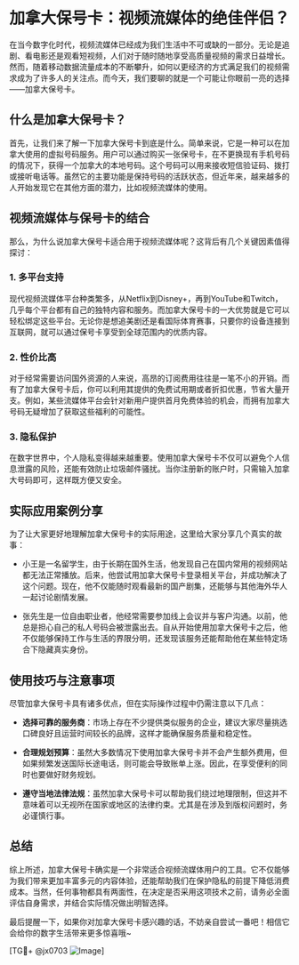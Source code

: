 # 加拿大保号卡：视频流媒体的绝佳伴侣？

在当今数字化时代，视频流媒体已经成为我们生活中不可或缺的一部分。无论是追剧、看电影还是观看短视频，人们对于随时随地享受高质量视频的需求日益增长。然而，随着移动数据流量成本的不断攀升，如何以更经济的方式满足我们的视频需求成为了许多人的关注点。而今天，我们要聊的就是一个可能让你眼前一亮的选择——加拿大保号卡。

## 什么是加拿大保号卡？

首先，让我们来了解一下加拿大保号卡到底是什么。简单来说，它是一种可以在加拿大使用的虚拟号码服务。用户可以通过购买一张保号卡，在不更换现有手机号码的情况下，获得一个加拿大的本地号码。这个号码可以用来接收短信验证码、拨打或接听电话等。虽然它的主要功能是保持号码的活跃状态，但近年来，越来越多的人开始发现它在其他方面的潜力，比如视频流媒体的使用。

## 视频流媒体与保号卡的结合

那么，为什么说加拿大保号卡适合用于视频流媒体呢？这背后有几个关键因素值得探讨：

### 1. **多平台支持**
现代视频流媒体平台种类繁多，从Netflix到Disney+，再到YouTube和Twitch，几乎每个平台都有自己的独特内容和服务。而加拿大保号卡的一大优势就是它可以轻松绑定这些平台。无论你是想追美剧还是看国际体育赛事，只要你的设备连接到互联网，就可以通过保号卡享受到全球范围内的优质内容。

### 2. **性价比高**
对于经常需要访问国外资源的人来说，高昂的订阅费用往往是一笔不小的开销。而有了加拿大保号卡后，你可以利用其提供的免费试用期或者折扣优惠，节省大量开支。例如，某些流媒体平台会针对新用户提供首月免费体验的机会，而拥有加拿大号码无疑增加了获取这些福利的可能性。

### 3. **隐私保护**
在数字世界中，个人隐私变得越来越重要。使用加拿大保号卡不仅可以避免个人信息泄露的风险，还能有效防止垃圾邮件骚扰。当你注册新的账户时，只需输入加拿大号码即可，这样既方便又安全。

## 实际应用案例分享

为了让大家更好地理解加拿大保号卡的实际用途，这里给大家分享几个真实的故事：

- 小王是一名留学生，由于长期在国外生活，他发现自己在国内常用的视频网站都无法正常播放。后来，他尝试用加拿大保号卡登录相关平台，并成功解决了这个问题。现在，他不仅能随时观看最新的国产剧集，还能够与其他海外华人一起讨论剧情发展。
  
- 张先生是一位自由职业者，他经常需要参加线上会议并与客户沟通。以前，他总是担心自己的私人号码会被泄露出去。自从开始使用加拿大保号卡之后，他不仅能够保持工作与生活的界限分明，还发现该服务还能帮助他在某些特定场合下隐藏真实身份。

## 使用技巧与注意事项

尽管加拿大保号卡具有诸多优点，但在实际操作过程中仍需注意以下几点：

- **选择可靠的服务商**：市场上存在不少提供类似服务的企业，建议大家尽量挑选口碑良好且运营时间较长的品牌，这样才能确保服务质量和稳定性。
  
- **合理规划预算**：虽然大多数情况下使用加拿大保号卡并不会产生额外费用，但如果频繁发送国际长途电话，则可能会导致账单上涨。因此，在享受便利的同时也要做好财务规划。
  
- **遵守当地法律法规**：虽然加拿大保号卡可以帮助我们绕过地理限制，但这并不意味着可以无视所在国家或地区的法律约束。尤其是在涉及到版权问题时，务必谨慎行事。

## 总结

综上所述，加拿大保号卡确实是一个非常适合视频流媒体用户的工具。它不仅能够为我们带来更加丰富多元的内容体验，还能帮助我们在保护隐私的前提下降低消费成本。当然，任何事物都具有两面性，在决定是否采用这项技术之前，请务必全面评估自身需求，并结合实际情况做出明智选择。

最后提醒一下，如果你对加拿大保号卡感兴趣的话，不妨亲自尝试一番吧！相信它会给你的数字生活带来更多惊喜哦~

[TG💪+ @jx0703 ![Image](https://github.com/user-attachments/assets/dbca1d08-cadb-493c-b0ec-ad6f7a83f270)]